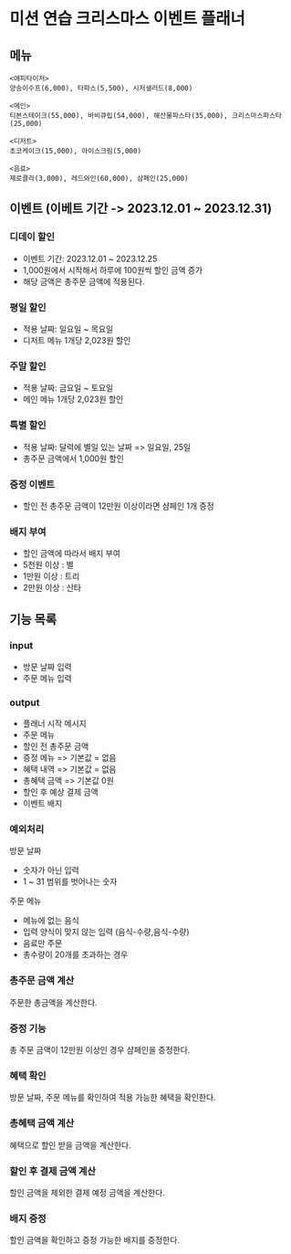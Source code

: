 # 미션 연습 크리스마스 이벤트 플래너

## 메뉴

```
<애피타이저>
양송이수프(6,000), 타파스(5,500), 시저샐러드(8,000)

<메인>
티본스테이크(55,000), 바비큐립(54,000), 해산물파스타(35,000), 크리스마스파스타(25,000)

<디저트>
초코케이크(15,000), 아이스크림(5,000)

<음료>
제로콜라(3,000), 레드와인(60,000), 샴페인(25,000)
```

## 이벤트 (이베트 기간 -> 2023.12.01 ~ 2023.12.31)

### 디데이 할인

- 이벤트 기간: 2023.12.01 ~ 2023.12.25
- 1,000원에서 시작해서 하루에 100원씩 할인 금액 증가
- 해당 금액은 총주문 금액에 적용된다.

### 평일 할인

- 적용 날짜: 일요일 ~ 목요일
- 디저트 메뉴 1개당 2,023원 할인

### 주말 할인

- 적용 날짜: 금요일 ~ 토요일
- 메인 메뉴 1개당 2,023원 할인

### 특별 할인

- 적용 날짜: 달력에 별일 있는 날짜 => 일요일, 25일
- 총주문 금액에서 1,000원 할인

### 증정 이벤트

- 할인 전 총주문 금액이 12만원 이상이라면 샴페인 1개 증정

### 배지 부여

- 할인 금액에 따라서 배지 부여
- 5천원 이상 : 별
- 1만원 이상 : 트리
- 2만원 이상 : 산타

## 기능 목록

### input

- 방문 날짜 입력
- 주문 메뉴 입력

### output

- 플래너 시작 메시지
- 주문 메뉴
- 할인 전 총주문 금액
- 증정 메뉴 => 기본값 = 없음
- 혜택 내역 => 기본값 = 없음
- 총혜택 금액 => 기본값 0원
- 할인 후 예상 결제 금액
- 이벤트 배지

### 예외처리

방문 날짜

- 숫자가 아닌 입력
- 1 ~ 31 범위를 벗어나는 숫자

주문 메뉴

- 메뉴에 없는 음식
- 입력 양식이 맞지 않는 입력 (음식-수량,음식-수량)
- 음료만 주문
- 총수량이 20개를 초과하는 경우

### 총주문 금액 계산

주문한 총금액을 계산한다.

### 증정 기능

총 주문 금액이 12만원 이상인 경우 샴페인을 증정한다.

### 혜택 확인

방문 날짜, 주문 메뉴를 확인하여 적용 가능한 혜택을 확인한다.

### 총혜택 금액 계산

혜택으로 할인 받을 금액을 계산한다.

### 할인 후 결제 금액 계산

할인 금액을 제외한 결제 예정 금액을 계산한다.

### 배지 증정

할인 금액을 확인하고 증정 가능한 배지를 증정한다.

